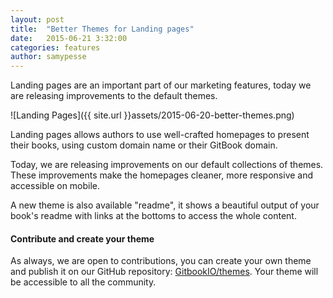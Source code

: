 ```yaml
---
layout: post
title:  "Better Themes for Landing pages"
date:   2015-06-21 3:32:00
categories: features
author: samypesse
---
```


Landing pages are an important part of our marketing features, today we are releasing improvements to the default themes.

<!-- more -->

![Landing Pages]({{ site.url }}assets/2015-06-20-better-themes.png)

Landing pages allows authors to use well-crafted homepages to present their books, using custom domain name or their GitBook domain.

Today, we are releasing improvements on our default collections of themes. These improvements make the homepages cleaner, more responsive and accessible on mobile.

A new theme is also available "readme", it shows a beautiful output of your book's readme with links at the bottoms to access the whole content.

#### Contribute and create your theme

As always, we are open to contributions, you can create your own theme and publish it on our GitHub repository: [GitbookIO/themes](https://github.com/GitbookIO/themes). Your theme will be accessible to all the community.


